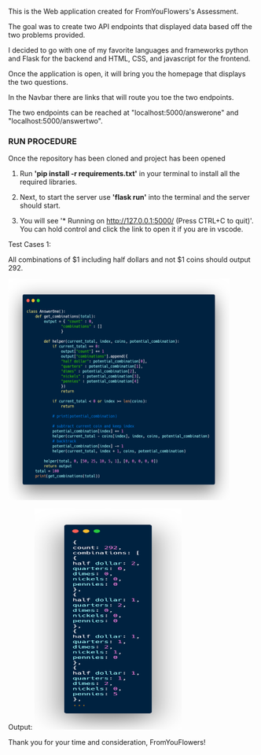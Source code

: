 <p>This is the Web application created for FromYouFlowers's Assessment.

The goal was to create two API endpoints that displayed data based off the two problems provided.

I decided to go with one of my favorite languages and frameworks python and Flask for the backend and HTML, CSS, and javascript for the frontend.

Once the application is open, it will bring you the homepage that displays the two questions.  

In the Navbar there are links that will route you toe the two endpoints.

The two endpoints can be reached at "localhost:5000/answerone" and "localhost:5000/answertwo".</p>



<h3>RUN PROCEDURE</h3>

<p>Once the repository has been cloned and project has been opened

1) Run __'pip install -r requirements.txt'__ in your terminal to install all the required libraries.

2) Next, to start the server use __'flask run'__ into the terminal and the server should start.

2) You will see '* Running on http://127.0.0.1:5000/ (Press CTRL+C to quit)'.  You can hold control and click the link to open it if you are in vscode.</p>




Test Cases 1:

All combinations of $1 including half dollars and not $1 coins should output 292.

<img src="/app/static/img/TestCase1_Input.png" width="450" height="450">    

Output:
<img src="/app/static/img/TestCase1_Output.png" width="300" height="450">     








Thank you for your time and consideration, FromYouFlowers!
